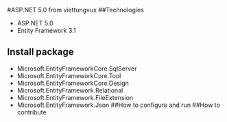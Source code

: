 #ASP.NET 5.0 from viettungvux
##Technologies
- ASP.NET 5.0
- Entity Framework 3.1
## Install package
- Microsoft.EntityFrameworkCore.SqlServer
- Microsoft.EntityFrameworkCore.Tool
- Microsoft.EntityFrameworkCore.Design
- Microsoft.EntityFramework.Relational
- Microsoft.EntityFramework.FileExtension
- Microsoft.EntityFramework.Json
##How to configure and run
##How to contribute